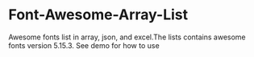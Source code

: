 # Font-Awesome-Array-List
Awesome fonts list in array, json, and excel.The lists contains awesome fonts version 5.15.3.
See demo for how to use
